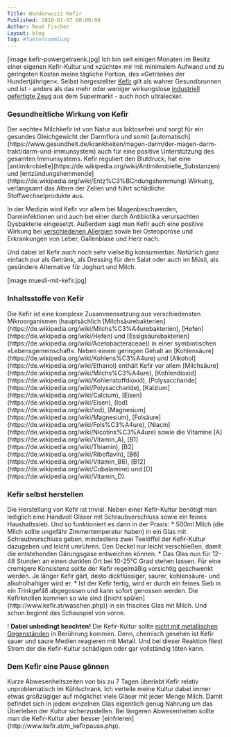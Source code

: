 ```yaml
---
Title: Wunderwuzzi Kefir
Published: 2018-01-07 00:00:00
Author: René Fischer
Layout: blog
Tag: #faktensammlung
---
```

[image kefir-powergetraenk.jpg]
Ich bin seit einigen Monaten im Besitz einer eigenen Kefir-Kultur und &raquo;züchte&laquo; mir mit minimalem Aufwand und zu geringsten Kosten meine tägliche Portion, des &raquo;Getränkes der Hundertjährigen&laquo;. Selbst hergestellter [Kefir](https://de.wikipedia.org/wiki/Kefir) gilt als wahrer Gesundbrunnen und ist - anders als das mehr oder weniger wirkungslose [industriell gefertigte Zeug](https://de.wikipedia.org/wiki/Kefir#%E2%80%9EKefir,_mild%E2%80%9C) aus dem Supermarkt - auch noch ultralecker. 

<h3>Gesundheitliche Wirkung von Kefir</h3>
Der &raquo;echte&laquo; Milchkefir ist von Natur aus laktosefrei und sorgt für ein gesundes Gleichgewicht der Darmflora und somit [automatisch](https://www.gesundheit.de/krankheiten/magen-darm/der-magen-darm-trakt/darm-und-immunsystem) auch für eine positive Unterstützung des gesamten Immunsystems. Kefir reguliert den Blutdruck, hat eine [antimikrobielle](https://de.wikipedia.org/wiki/Antimikrobielle_Substanzen) und [entzündungshemmende](https://de.wikipedia.org/wiki/Entz%C3%BCndungshemmung) Wirkung, verlangsamt das Altern der Zellen und führt schädliche Stoffwechselprodukte aus.

In der Medizin wird Kefir vor allem bei Magenbeschwerden, Darminfektionen und auch bei einer durch Antibiotika verursachten Dysbakterie eingesetzt. Außerdem sagt man Kefir auch eine positive Wirkung bei [verschiedenen Allergien](http://www.allergie.medhost.de/newsarchiv/ist-kefir-das-wundergetraenk-der-allergiker.html) sowie bei Osteoporose und Erkrankungen von Leber, Gallenblase und Herz nach.

Und dabei ist Kefir auch noch sehr vielseitig konsumierbar. Natürlich ganz einfach pur als Getränk, als Dressing für den Salat oder auch im Müsli, als gesündere Alternative für Joghurt und Milch. 

[image muesli-mit-kefir.jpg]

<h3>Inhaltsstoffe von Kefir</h3>
Die Kefir ist eine komplexe Zusammensetzung aus verschiedensten Mikroorganismen (hauptsächlich [Milchsäurebakterien](https://de.wikipedia.org/wiki/Milchs%C3%A4urebakterien), [Hefen](https://de.wikipedia.org/wiki/Hefen) und [Essigsäurebakterien](https://de.wikipedia.org/wiki/Acetobacteraceae)) in einer symbiotischen &raquo;Lebensgemeinschaft&laquo;. Neben einem geringen Gehalt an [Kohlensäure](https://de.wikipedia.org/wiki/Kohlens%C3%A4ure) und [Alkohol](https://de.wikipedia.org/wiki/Ethanol) enthält Kefir vor allem [Milchsäure](https://de.wikipedia.org/wiki/Milchs%C3%A4ure), [Kohlendioxid](https://de.wikipedia.org/wiki/Kohlenstoffdioxid), [Polysaccharide](https://de.wikipedia.org/wiki/Polysaccharide), [Kalzium](https://de.wikipedia.org/wiki/Calcium), [Eisen](https://de.wikipedia.org/wiki/Eisen), [Iod](https://de.wikipedia.org/wiki/Iod), [Magnesium](https://de.wikipedia.org/wiki/Magnesium), [Folsäure](https://de.wikipedia.org/wiki/Fols%C3%A4ure), [Niacin](https://de.wikipedia.org/wiki/Nicotins%C3%A4ure) sowie die Vitamine [A](https://de.wikipedia.org/wiki/Vitamin_A), [B1](https://de.wikipedia.org/wiki/Thiamin), [B2](https://de.wikipedia.org/wiki/Riboflavin), [B6](https://de.wikipedia.org/wiki/Vitamin_B6), [B12](https://de.wikipedia.org/wiki/Cobalamine) und [D](https://de.wikipedia.org/wiki/Vitamin_D). 

<h3>Kefir selbst herstellen</h3>
Die Herstellung von Kefir ist trivial. Neben einer Kefir-Kultur benötigt man lediglich eine Handvoll Gläser mit Schraubverschluss sowie ein feines Haushaltssieb. Und so funktioniert es dann in der Praxis:
* 500ml Milch (die Milch sollte ungefähr Zimmertemperatur haben) in ein Glas mit Schraubverschluss geben, mindestens zwei Teelöffel der Kefir-Kultur dazugeben und leicht umrühren. Den Deckel nur leicht verschließen, damit die entstehenden Gärungsgase entweichen können. 
*  Das Glas nun für 12-48 Stunden an einen dunklen Ort bei 10-25°C Grad stehen lassen. Für eine cremigere Konsistenz sollte der Kefir regelmäßig vorsichtig geschwenkt werden. Je länger Kefir gärt, desto dickflüssiger, saurer, kohlensäure- und alkoholhaltiger wird er.
* Ist der Kefir fertig, wird er durch ein feines Sieb in ein Trinkgefäß abgegossen und kann sofort genossen werden. Die Kefirknollen kommen so wie sind ([nicht spülen](http://www.kefir.at/waschen.php)) in ein frisches Glas mit Milch. Und schon beginnt das Schauspiel von vorne.

! **Dabei unbedingt beachten!**
Die Kefir-Kultur sollte [nicht mit metallischen Gegenständen](http://www.kefir.at/faq.php#4)  in Berührung kommen. Denn, chemisch gesehen ist Kefir sauer und saure Medien reagieren mit Metall. Und bei dieser Reaktion fliest Strom der die Kefir-Kultur schädigen oder gar vollständig töten kann.

<h3>Dem Kefir eine Pause gönnen</h3>
Kurze Abwesenheitszeiten von bis zu 7 Tagen überlebt Kefir relativ unproblematisch im Kühlschrank. Ich verteile meine Kultur dabei immer etwas großzügiger auf möglichst viele Gläser mit jeder Menge Milch. Damit befindet sich in jedem einzelnen Glas eigentlich genug Nahrung um das Überleben der Kultur sicherzustellen. Bei längeren Abwesenheiten sollte man die Kefir-Kultur aber besser [einfrieren](http://www.kefir.at/m_kefirpause.php).